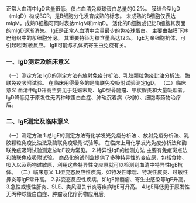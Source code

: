 

正常人血清中IgD含量很低，仅占血清免疫球蛋白总量的0.2%。
膜结合型IgD（mIgD）构成BCR，是B细胞分化发育成熟的标志。
未成熟的B细胞仅表达mIgM，成熟B细胞可同时表达mIgM和mIgD。
活化的B细胞或记忆B细胞其表面的mIgD逐渐消失。
IgE是正常人血清中含量最少的免疫球蛋白。
主要由黏膜下淋巴组织中的浆细胞分泌。
其重要特征为糖含量高达12%。
IgE为亲细胞抗体，可引起Ⅰ型超敏反应。
IgE可能与机体抗寄生虫免疫有关。

### 一、IgD测定及临床意义 
（一）测定方法
IgD的测定方法有放射免疫分析法、乳胶颗粒免疫比浊分析法、酶联免疫吸附试验。
在临床用得最多的是酶联免疫吸附试验测定IgD。
（二）临床意义
血清中IgD升高主要见于妊娠末期、IgD型骨髓瘤、甲状腺炎和大量吸烟者。
IgD降低见于原发性无丙种球蛋白血症、肺硅沉着病（矽肺）、细胞毒药物治疗后。

### 二、IgE测定及临床意义 
（一）测定方法
1.总IgE的测定方法有化学发光免疫分析法 、放射免疫分析法、乳胶颗粒免疫比浊法及酶联免疫吸附试验等。
在临床上用化学发光免疫分析法和酶联免疫吸附试验测定总IgE较为常见。
2.特异性IgE的检测方法
主要有免疫斑点法和酶联免疫吸附试验。
商品化的试剂盒提供了多种特异性的变应原，包括食物、吸入以及药物过敏原，利用这些特异性变应原就可以检测到血清中特异性IgE抗体。
（二）临床意义
1.Ⅰ型变态反应性疾病，如特发性哮喘、特发性皮炎、过敏性鼻炎等IgE常升高。
2.非变态反应性疾病，如IgE骨髓瘤、寄生虫感染等IgE升高。
3.急性或慢性肝炎、SLE、类风湿关节炎等疾病IgE可升高。
4.IgE降低见于原发性无丙种球蛋白血症、肿瘤及化疗药物应用后。
